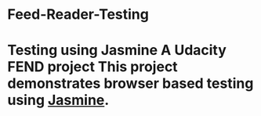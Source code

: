 # Feed-Reader-Testing
# Testing using Jasmine  A Udacity FEND project  This project demonstrates browser based testing using [Jasmine](https://jasmine.github.io/).
